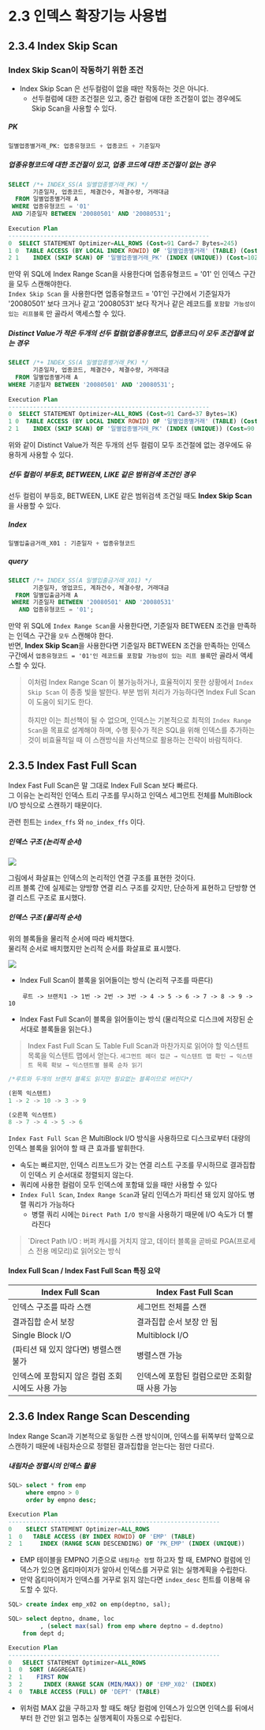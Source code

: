 # 2.3 인덱스 확장기능 사용법
## 2.3.4 Index Skip Scan
### Index Skip Scan이 작동하기 위한 조건
- Index Skip Scan 은 선두컬럼이 없을 때만 작동하는 것은 아니다.
    - 선두컬럼에 대한 조건절은 있고, 중간 컬럼에 대한 조건절이 없는 경우에도 Skip Scan을 사용할 수 있다.
##### PK
```sql
일별업종별거래_PK: 업종유형코드 + 업종코드 + 기준일자
```

##### 업종유형코드에 대한 조건절이 있고, 업종 코드에 대한 조건절이 없는 경우
```sql
SELECT /*+ INDEX_SS(A 일별업종별거래_PK) */
       기준일자, 업종코드, 체결건수, 체결수량, 거래대금
  FROM 일별업종별거래 A
 WHERE 업종유형코드 = '01'
 AND 기준일자 BETWEEN '20080501' AND '20080531';
 
Execution Plan
---------------------------------------------------------
0  SELECT STATEMENT Optimizer=ALL_ROWS (Cost=91 Card=7 Bytes=245)
1 0  TABLE ACCESS (BY LOCAL INDEX ROWID) OF '일별업종별거래' (TABLE) (Cost=91 ...)
2 1    INDEX (SKIP SCAN) OF '일별업종별거래_PK' (INDEX (UNIQUE)) (Cost=102 ...)
```

만약 위 SQL에 Index Range Scan을 사용한다며 업종유형코드 = '01' 인 인덱스 구간을 모두 스캔해야한다.<br>
`Index Skip Scan` 을 사용한다면 업종유형코드 = '01'인 구간에서 기준일자가 '20080501' 보다 크거나 같고 '20080531' 보다 작거나 같은 레코드를 `포함할 가능성이 있는 리프블록` 만 골라서 액세스할 수 있다.

##### Distinct Value가 적은 두개의 선두 컬럼(업종유형코드, 업종코드)이 모두 조건절에 없는 경우
```sql
SELECT /*+ INDEX_SS(A 일별업종별거래_PK) */
       기준일자, 업종코드, 체결건수, 체결수량, 거래대금
  FROM 일별업종별거래 A
WHERE 기준일자 BETWEEN '20080501' AND '20080531';
 
Execution Plan
---------------------------------------------------------
0  SELECT STATEMENT Optimizer=ALL_ROWS (Cost=91 Card=37 Bytes=1K)
1 0  TABLE ACCESS (BY LOCAL INDEX ROWID) OF '일별업종별거래' (TABLE) (Cost=91 ...)
2 1    INDEX (SKIP SCAN) OF '일별업종별거래_PK' (INDEX (UNIQUE)) (Cost=90 Card=1)
```

위와 같이 Distinct Value가 적은 두개의 선두 컬럼이 모두 조건절에 없는 경우에도 유용하게 사용할 수 있다.

##### 선두 컬럼이 부등호, BETWEEN, LIKE 같은 범위검색 조건인 경우
선두 컬럼이 부등호, BETWEEN, LIKE 같은 범위검색 조건일 때도 **Index Skip Scan**을 사용할 수 있다.

##### Index
```sql
일별입출금거래_X01 : 기준일자 + 업종유형코드
```

##### query

```sql
SELECT /*+ INDEX_SS(A 일별입출금거래_X01) */
       기준일자, 영업코드, 계좌건수, 체결수량, 거래대금
  FROM 일별입출금거래 A
 WHERE 기준일자 BETWEEN '20080501' AND '20080531'
   AND 업종유형코드 = '01';
```

만약 위 SQL에 `Index Range Scan`을 사용한다면, 기준일자 BETWEEN 조건을 만족하는 인덱스 구간을 `모두` 스캔해야 한다.<br>
반면, **Index Skip Scan**을 사용한다면 기준일자 BETWEEN 조건을 만족하는 인덱스 구간에서 `업종유형코드 = '01'인 레코드를 포함할 가능성이 있는 리프 블록`만 골라서 액세스할 수 있다.


> 이처럼 Index Range Scan 이 불가능하거나, 효율적이지 못한 상황에서 `Index Skip Scan` 이 종종 빛을 발한다. 부분 범위 처리가 가능하다면 Index Full Scan이 도움이 되기도 한다. <br> 
> <br>하지만 이는 최선책이 될 수 없으며, 인덱스는 기본적으로 최적의 `Index Range Scan`을 목표로 설계해야 하며, 수행 횟수가 적은 SQL을 위해 인덱스를 추가하는 것이 비효율적일 때 이 스캔방식을 차선책으로 활용하는 전략이 바람직하다.

## 2.3.5 Index Fast Full Scan

Index Fast Full Scan은 말 그대로  Index Full Scan 보다 빠르다.<br>
그 이유는 논리적인 인덱스 트리 구조를 무시하고 인덱스 세그먼트 전체를 MultiBlock I/O 방식으로 스캔하기 때문이다.

관련 힌트는 `index_ffs` 와 `no_index_ffs` 이다.

##### 인덱스 구조 (논리적 순서)

![](image/2-22.png)

그림에서 화살표는 인덱스의 논리적인 연결 구조를 표현한 것이다. <br> 리프 블록 간에 실제로는 양방향 연결 리스 구조를 갖지만, 단순하게 표현하고 단방향 연결 리스트 구조로 표시했다.

##### 인덱스 구조 (물리적 순서)
위의 블록들을 물리적 순서에 따라 배치했다.<br>
물리적 순서로 배치했지만 논리적 순서를 화살표로 표시했다.

![](image/2-23.png)

- Index Full Scan이 블록을 읽어들이는 방식 (논리적 구조를 따른다)
```
	루트 -> 브랜치1 -> 1번 -> 2번 -> 3번 -> 4 -> 5 -> 6 -> 7 -> 8 -> 9 -> 10
```

- Index Fast Full Scan이 블록을 읽어들이는 방식 (물리적으로 디스크에 저장된 순서대로 블록들을 읽는다.)
> Index Fast Full Scan 도 Table Full Scan과 마찬가지로 읽어야 할 익스텐트 목록을 익스텐트 맵에서 얻는다.
>  `세그먼트 헤더 접근 → 익스텐트 맵 확인 → 익스텐트 목록 확보 → 익스텐트별 블록 순차 읽기`
```sql
/*루트와 두개의 브랜치 블록도 읽지만 필요없는 블록이므로 버린다*/

(왼쪽 익스텐트)              
1 -> 2 -> 10 -> 3 -> 9

(오른쪽 익스텐트)
8 -> 7 -> 4 -> 5 -> 6
```

`Index Fast Full Scan` 은 MultiBlock I/O 방식을 사용하므로 디스크로부터 대량의 인덱스 블록을 읽어야 할 때 큰 효과를 발휘한다.
- 속도는 빠르지만, 인덱스 리프노드가 갖는 연결 리스트 구조를 무시하므로 결과집합이 인덱스 키 순서대로 정렬되지 않는다.
- 쿼리에 사용한 컬럼이 모두 인덱스에 포함돼 있을 때만 사용할 수 있다
- `Index Full Scan`, `Index Range Scan`과 달리 인덱스가 파티션 돼 있지 않아도 병렬 쿼리가 가능하다
    - 병렬 쿼리 시에는 `Direct Path I/O 방식`을 사용하기 때문에 I/O 속도가 더 빨라진다
> `Direct Path I/O : 버퍼 캐시를 거치지 않고, 데이터 블록을 곧바로 PGA(프로세스 전용 메모리)로 읽어오는 방식


#### Index Full Scan / Index Fast Full Scan 특징 요약

| Index Full Scan              | Index Fast Full Scan       |
| ---------------------------- | -------------------------- |
| 인덱스 구조를 따라 스캔                | 세그먼트 전체를 스캔                |
| 결과집합 순서 보장                   | 결과집합 순서 보장 안 됨             |
| Single Block I/O             | Multiblock I/O             |
| (파티션 돼 있지 않다면) 병렬스캔 불가       | 병렬스캔 가능                    |
| 인덱스에 포함되지 않은 컬럼 조회 시에도 사용 가능 | 인덱스에 포함된 컬럼으로만 조회할 때 사용 가능 |

## 2.3.6 Index Range Scan Descending

Index Range Scan과 기본적으로 동일한 스캔 방식이며, 인덱스를 뒤쪽부터 앞쪽으로 스캔하기 때문에 내림차순으로 정렬된 결과집합을 얻는다는 점만 다르다.

##### 내림차순 정렬시의 인덱스 활용
```sql
SQL> select * from emp
     where empno > 0
     order by empno desc;

Execution Plan
------------------------------------------------------------
0    SELECT STATEMENT Optimizer=ALL_ROWS
1  0   TABLE ACCESS (BY INDEX ROWID) OF 'EMP' (TABLE)
2  1     INDEX (RANGE SCAN DESCENDING) OF 'PK_EMP' (INDEX (UNIQUE))

```

- EMP 테이블을 EMPNO 기준으로 `내림차순 정렬` 하고자 할 때, EMPNO 컬럼에 인덱스가 있으면 옵티마이저가 알아서 인덱스를 거꾸로 읽는 실행계획을 수립한다.
- 만약 옵티마이저가 인덱스를 거꾸로 읽지 않는다면 `index_desc` 힌트를 이용해 유도할 수 있다.

```sql
SQL> create index emp_x02 on emp(deptno, sal);

SQL> select deptno, dname, loc
         , (select max(sal) from emp where deptno = d.deptno)
    from dept d;

Execution Plan
------------------------------------------------------------
0   SELECT STATEMENT Optimizer=ALL_ROWS
1  0  SORT (AGGREGATE)
2  1    FIRST ROW
3  2      INDEX (RANGE SCAN (MIN/MAX)) OF 'EMP_X02' (INDEX)
4  0  TABLE ACCESS (FULL) OF 'DEPT' (TABLE)
```

- 위처럼 MAX 값을 구하고자 할 때도 해당 컬럼에 인덱스가 있으면 인덱스를 뒤에서 부터 한 건만 읽고 멈추는 실행계획이 자동으로 수립된다.